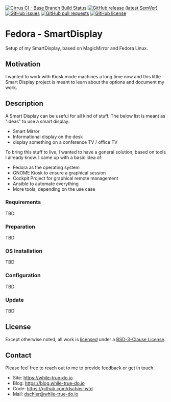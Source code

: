 <!--
reference: https://www.makeareadme.com/
reference: https://commonmark.org/
-->

[![Cirrus CI - Base Branch Build Status](https://img.shields.io/cirrus/github/dschier-wtd/fedora-smartdisplay?logo=Cirrus-ci)](https://cirrus-ci.com/github/dschier-wtd/fedora-smartdisplay)
[![GitHub release (latest SemVer)](https://img.shields.io/github/v/release/dschier-wtd/fedora-smartdisplay?logo=GitHub&label=Release&sort=semver)](https://github.com/dschier-wtd/fedora-smartdisplay/releases)
[![GitHub issues](https://img.shields.io/github/issues/dschier-wtd/fedora-smartdisplay)](https://github.com/dschier-wtd/fedora-smartdisplay/issues)
[![GitHub pull requests](https://img.shields.io/github/issues-pr/dschier-wtd/fedora-smartdisplay)](https://github.com/dschier-wtd/fedora-smartdisplay/pulls)
[![GitHub license](https://img.shields.io/github/license/dschier-wtd/fedora-smartdisplay)](https://github.com/dschier-wtd/fedora-smartdisplay/blob/main/LICENSE)

# Fedora - SmartDisplay

Setup of my SmartDisplay, based on MagicMirror and Fedora Linux.

## Motivation

I wanted to work with Kiosk mode machines a long time now and this little
Smart Display project is meant to learn about the options and document my work.

## Description

A Smart Display can be useful for all kind of stuff. The below list is meant
as "ideas" to use a smart display:

- Smart Mirror
- Informational display on the desk
- display something on a conference TV / office TV

To bring this stuff to live, I wanted to have a general solution, based on
tools I already know. I came up with a basic idea of:

- Fedora as the operating system
- GNOME Kiosk to ensure a graphical session
- Cockpit Project for graphical remote management
- Ansible to automate everything
- More tools, depending on the use case

### Requirements

TBD

### Preparation

TBD

### OS Installation

TBD

### Configuration

TBD

### Update

TBD

## License

Except otherwise noted, all work is [licensed](LICENSE) under a
[BSD-3-Clause License](https://opensource.org/licenses/BSD-3-Clause).

## Contact

Please feel free to reach out to me to provide feedback or get in touch.

- Site: <https://while-true-do.io>
- Blog: <https://blog.while-true-do.io>
- Code: <https://github.com/dschier-wtd>
- Mail: [dschier@while-true-do.io](mailto:dschier@while-true-do.io)
